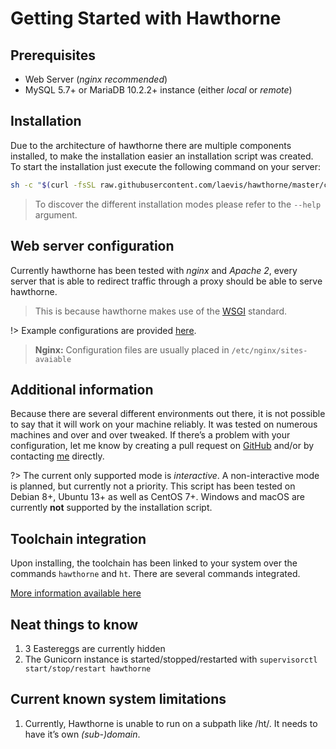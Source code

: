 # Getting Started with Hawthorne
## Prerequisites
* Web Server (_nginx recommended_)
* MySQL 5.7+ or MariaDB 10.2.2+ instance (either _local_ or _remote_)

## Installation
Due to the architecture of hawthorne there are multiple components installed, to make the installation easier an installation script was created. To start the installation just execute the following command on your server:

```bash
sh -c "$(curl -fsSL raw.githubusercontent.com/laevis/hawthorne/master/cli/install.sh)"
```

> To discover the different installation modes please refer to the `--help` argument.

## Web server configuration
Currently hawthorne has been tested with _nginx_ and _Apache 2_, every server that is able to redirect traffic through a proxy should be able to serve hawthorne.

> This is because hawthorne makes use of the [WSGI][4] standard.

!> Example configurations are provided [here][5].

> **Nginx:** Configuration files are usually placed in `/etc/nginx/sites-avaiable`

## Additional information
Because there are several different environments out there, it is not possible to say that it will work on your machine reliably. It was tested on numerous machines and over and over tweaked. If there’s a problem with your configuration, let me know by creating a pull request on [GitHub][1] and/or by contacting [me][2] directly.

?> The current only supported mode is _interactive_. A non-interactive mode is planned, but currently not a priority. This script has been tested on Debian 8+, Ubuntu 13+ as well as CentOS 7+. Windows and macOS are currently **not** supported by the installation script.

## Toolchain integration
Upon installing, the toolchain has been linked to your system over the commands `hawthorne` and `ht`. There are several commands integrated.

[More information available here][3]

## Neat things to know
1. 3 Eastereggs are currently hidden
2. The Gunicorn instance is started/stopped/restarted with `supervisorctl start/stop/restart hawthorne`

## Current known system limitations
1. Currently, Hawthorne is unable to run on a subpath like /ht/. It needs to have it’s own _(sub-)domain_.

[1]:	https://www.github.com/laevis/hawthorne
[2]:	mailto:hawthorne@indietyp.com?subject=installation
[3]:	toolchain/Quickstart.md
[4]:	https://en.wikipedia.org/wiki/Web_Server_Gateway_Interface
[5]:	https://github.com/laevis/hawthorne/tree/master/cli/configs
